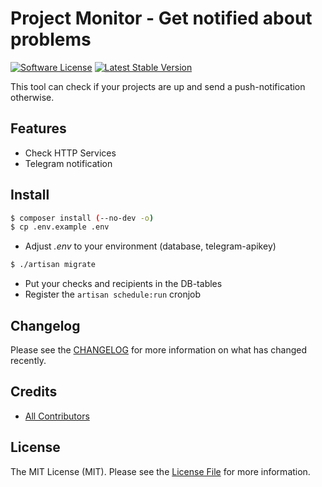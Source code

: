 # Project Monitor - Get notified about problems

[![Software License][ico-license]](LICENSE.md)
[![Latest Stable Version][ico-githubversion]][link-releases]

This tool can check if your projects are up and send a push-notification otherwise.

## Features

* Check HTTP Services
* Telegram notification

## Install

``` bash
$ composer install (--no-dev -o)
$ cp .env.example .env
```
* Adjust *.env* to your environment (database, telegram-apikey)
``` bash
$ ./artisan migrate
```
* Put your checks and recipients in the DB-tables
* Register the `artisan schedule:run` cronjob

## Changelog

Please see the [CHANGELOG](CHANGELOG.md) for more information on what has changed recently.

## Credits

- [All Contributors][link-contributors]

## License

The MIT License (MIT). Please see the [License File](LICENSE.md) for more information.

[ico-license]: https://img.shields.io/badge/license-MIT-brightgreen.svg?style=flat-square
[ico-githubversion]: https://poser.pugx.org/kronthto/project-monitor/v/stable

[link-releases]: https://github.com/kronthto/project-monitor/releases
[link-contributors]: ../../contributors

